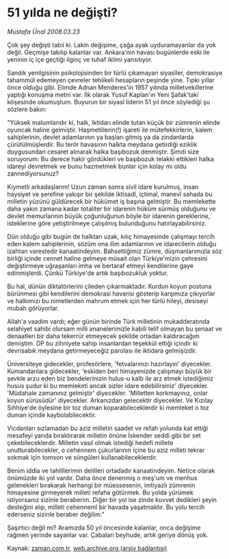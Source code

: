 # 51 yılda ne değişti?

*Mustafa Ünal 2008.03.23*

<tr><td class="metin" colspan="2" style="padding-top: 20px; padding-left: 5px; padding-right: 10px;">Çok şey değişti tabii ki. Lakin değişime, çağa ayak uyduramayanlar da yok değil. Geçmişe takılıp kalanlar var. Ankara'nın havası bugünlerde eski ile yeninin iç içe geçtiği ilginç ve tuhaf iklimi yansıtıyor.</td></tr><tr><td class="metin" colspan="2" style="padding-top: 20px; padding-left: 5px; padding-right: 10px;"><p>Sandık yenilgisinin psikolojisinden bir türlü çıkamayan siyasîler, demokrasiye tahammül edemeyen çevreler tehlikeli hesapların peşinde yine. Tıpkı yıllar önce olduğu gibi. Elimde Adnan Menderes'in 1957 yılında milletvekillerine yaptığı konuşma metni var. İlk olarak Yusuf Kaplan'ın Yeni Şafak'taki köşesinde okumuştum. Buyurun bir siyasî liderin 51 yıl önce söylediği şu sözlere bakın: 
<p>"Yüksek malumlarıdır ki, halk, iktidarı elinde tutan küçük bir zümrenin elinde oyuncak haline gelmiştir. Haşmetlilerin(!) işareti ile mütefekkirlerin, kalem sahiplerinin, devlet adamlarının ya başları gitmiş ya da zindanlarda çürütülmüşlerdir. Bu terör havasının halkta meydana getirdiği eziklik duygusundan cesaret alınarak halka başıbozuk denmiştir. Şimdi size soruyorum: Bu derece hakir gördükleri ve başıbozuk telakki ettikleri halka idareyi devretmek ve bunu hazmetmek bunlar için kolay mı oldu zannediyorsunuz? 
<p>Kıymetli arkadaşlarım! Uzun zaman sonra sivil idare kurulmuş, insan haysiyet ve şerefine yakışır bir şekilde iktisadî, içtimaî, manevî sahada bu milletin yüzünü güldürecek bir hükümet iş başına gelmiştir. Bu memlekette daha yakın zamana kadar totaliter bir idarenin hüküm sürmüş olduğunu ve devlet memurlarının büyük çoğunluğunun böyle bir idarenin gereklerine, isteklerine göre yetiştirilmeye çalışılmış bulunduğunu hatırlayabilirsiniz. 
<p>Dün olduğu gibi bugün de halktan uzak, kılıç himayesinde çalışmayı tercih eden kalem sahiplerinin, sözüm ona ilim adamlarının ve idarecilerin olduğu izahtan varestedir kanaatindeyim. Bahsettiğimiz zümre, düşmanlarımızla söz birliği içinde cennet haline gelmeye müsait olan Türkiye'mizin çehresini değiştirmeye uğraşanları imha ve bertaraf etmeyi kendilerine gaye edinmişlerdi. Çünkü Türkiye'de artık başıbozukluk yoktur. 
<p>Bu hal, dünün diktatörlerini çileden çıkarmaktadır. Kurdun koyun postuna bürünmesi gibi kendilerini demokrasi havarisi gösterip karşımıza çıkıyorlar ve halkımızı bu nimetlerden mahrum etmek için her türlü hileyi, desiseyi mubah görüyorlar. 
<p>Allah'a vaadim vardı; eğer günün birinde Türk milletinin mukadderatında selahiyet sahibi olursam milli ananelerimizle kabili telif olmayan bu şenaat ve denaatleri bir daha tekerrür etmeyecek şekilde ortadan kaldıracağım demiştim. DP bu zihniyete sahip insanlardan teşekkül ettiği içindir ki devrisabık meydana getirmeyeceğiz parolası ile iktidara gelmişizdir. 
<p>Üniversiteye gidecekler, profesörlere, 'fetvalarınızı hazırlayın' diyecekler. Kumandanlara gidecekler, 'eskiden beri himayenizde çalışmayı büyük bir şevkle arzu eden biz bendelerinizin hulus-u kalb ile arz etmek istediğimiz husus şudur ki bu memleketi ancak sizler idare edebilirsiniz' diyecekler. 'Müdahale zamanınız gelmiştir' diyecekler. 'Milletten korkmayınız, onlar koyun sürüsüdür' diyecekler. Arkanızdan gelecektir diyecekler. Ve Kızılay Sıhhiye'de öylesine bir toz duman koparabileceklerdir ki memleket o toz duman içinde kaybolabilecektir. 
<p>Vicdanları sızlamadan bu aziz milletin saadet ve refah yolunda kat ettiği mesafeyi yarıda bıraktırarak milletin önüne İskender seddi gibi bir set çekebileceklerdir. Milletin vasıl olmak istediği hedefi millete unutturabilecekler, o cehennem çukurlarının içine bu aziz milleti tekrar sokmak için tomson ve süngüleri kullanabileceklerdir. 
<p>Benim iddia ve tahlillerimin delilleri ortadadır kanaatindeyim. Netice olarak önümüzde iki yol vardır. Daha önce denenmiş o meş'um ve menhus gelenekleri bırakarak herhangi bir müessesenin, imtiyazlı zümrenin himayesine girmeyerek milleti refaha götürmek. Bu yolda yürümek istiyorsanız sizinle beraberim. Diğer bir yol ise zinde kuvvet dedikleri şeyin desteğini alıp, milleti cehennemî bir havada yaşatmaktır. Bu yolu tercih ederseniz sizinle beraber değilim." 
<p>Şaşırtıcı değil mi? Aramızda 50 yıl öncesinde kalanlar, onca değişime rağmen yerinde sayanlar var. Çabaları beyhude, artık geriye dönüş yok. <br/></p></p></p></p></p></p></p></p></p></p></td></tr>

Kaynak: [zaman.com.tr](http://zaman.com.tr/yazar.do?yazino=667928), [web.archive.org (arşiv bağlantısı)](http://web.archive.org/web/20080415180344/http://www.zaman.com.tr:80/yazar.do?yazino=667928)
